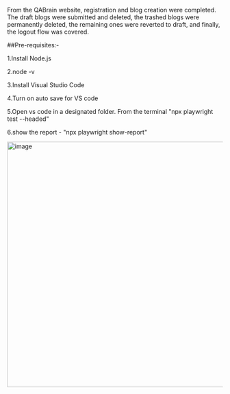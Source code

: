 From the QABrain website, registration and blog creation were completed. The draft blogs were submitted and deleted, the trashed blogs were permanently deleted, the remaining ones were reverted to draft, and finally, the logout flow was covered.

##Pre-requisites:-

1.Install Node.js

2.node -v

3.Install Visual Studio Code

4.Turn on auto save for VS code

5.Open vs code in a designated folder. From the terminal
"npx playwright test --headed"

6.show the report - 
"npx playwright show-report"

<img width="1759" height="572" alt="image" src="https://github.com/user-attachments/assets/d63552e4-e775-41fa-9132-8a22f24ee788" />
